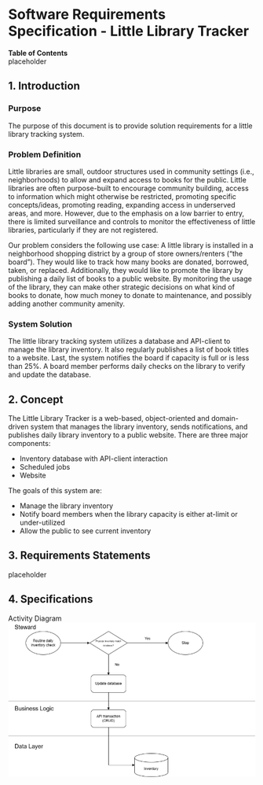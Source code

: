 # Software Requirements Specification - Little Library Tracker
**Table of Contents**  
placeholder

## 1. Introduction
### Purpose
The purpose of this document is to provide solution requirements for a little library tracking system.
### Problem Definition
Little libraries are small, outdoor structures used in community settings (i.e., neighborhoods) to allow and expand access to books for the public. Little libraries are often purpose-built to encourage community building, access to information which might otherwise be restricted, promoting specific concepts/ideas, promoting reading, expanding access in underserved areas, and more. However, due to the emphasis on a low barrier to entry, there is limited surveillance and controls to monitor the effectiveness of little libraries, particularly if they are not registered.

Our problem considers the following use case: A little library is installed in a neighborhood shopping district by a group of store owners/renters (“the board”). They would like to track how many books are donated, borrowed, taken, or replaced. Additionally, they would like to promote the library by publishing a daily list of books to a public website. By monitoring the usage of the library, they can make other strategic decisions on what kind of books to donate, how much money to donate to maintenance, and possibly adding another community amenity.

### System Solution
The little library tracking system utilizes a database and API-client to manage the library inventory. It also regularly publishes a list of book titles to a website. Last, the system notifies the board if capacity is full or is less than 25%. A board member performs daily checks on the library to verify and update the database.

## 2. Concept
The Little Library Tracker is a web-based, object-oriented and domain-driven system that manages the library inventory, sends notifications, and publishes daily library inventory to a public website. There are three major components:
- Inventory database with API-client interaction
- Scheduled jobs
- Website

The goals of this system are:
- Manage the library inventory
- Notify board members when the library capacity is either at-limit or under-utilized
- Allow the public to see current inventory

## 3. Requirements Statements
placeholder

## 4. Specifications
Activity Diagram  
![Activity diagram for steward daily inventory routine](/section1/activity1.png)